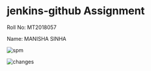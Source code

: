 # jenkins-github Assignment

Roll No: MT2018057 

Name: MANISHA SINHA



![spm](https://user-images.githubusercontent.com/46454916/51658484-2ec69100-1fce-11e9-9efc-fc97cedfd02d.png)





![changes](https://user-images.githubusercontent.com/46454916/51658894-50744800-1fcf-11e9-9535-ff102b9f5ad0.png)

